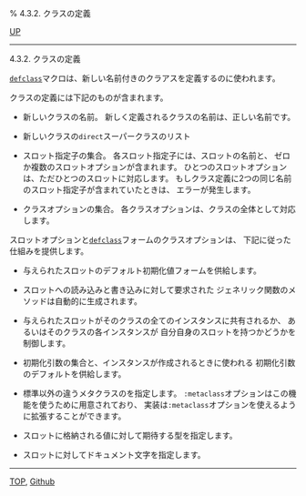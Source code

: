 % 4.3.2. クラスの定義

[UP](4.3.html)  

---

4.3.2. クラスの定義


[`defclass`](7.7.defclass.html)マクロは、新しい名前付きのクラアスを定義するのに使われます。

クラスの定義には下記のものが含まれます。

- 新しいクラスの名前。
  新しく定義されるクラスの名前は、正しい名前です。

- 新しいクラスの`direct`スーパークラスのリスト

- スロット指定子の集合。
  各スロット指定子には、スロットの名前と、
  ゼロか複数のスロットオプションが含まれます。
  ひとつのスロットオプションは、ただひとつのスロットに対応します。
  もしクラス定義に2つの同じ名前のスロット指定子が含まれていたときは、
  エラーが発生します。

- クラスオプションの集合。
  各クラスオプションは、クラスの全体として対応します。

スロットオプションと[`defclass`](7.7.defclass.html)フォームのクラスオプションは、
下記に従った仕組みを提供します。

- 与えられたスロットのデフォルト初期化値フォームを供給します。

- スロットへの読み込みと書き込みに対して要求された
  ジェネリック関数のメソッドは自動的に生成されます。

- 与えられたスロットがそのクラスの全てのインスタンスに共有されるか、
  あるいはそのクラスの各インスタンスが
  自分自身のスロットを持つかどうかを制御します。

- 初期化引数の集合と、インスタンスが作成されるときに使われる
  初期化引数のデフォルトを供給します。

- 標準以外の違うメタクラスのを指定します。
  `:metaclass`オプションはこの機能を使うために用意されており、
  実装は`:metaclass`オプションを使えるように拡張することができます。

- スロットに格納される値に対して期待する型を指定します。

- スロットに対してドキュメント文字を指定します。


---
[TOP](index.html),  [Github](https://github.com/nptcl/npt-japanese)

